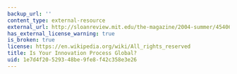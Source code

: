 ```yaml
---
backup_url: ''
content_type: external-resource
external_url: http://sloanreview.mit.edu/the-magazine/2004-summer/45406/is-your-innovation-process-global/
has_external_license_warning: true
is_broken: true
license: https://en.wikipedia.org/wiki/All_rights_reserved
title: Is Your Innovation Process Global?
uid: 1e7d4f20-5293-48be-9fe8-f42c358e3e26
---
```

